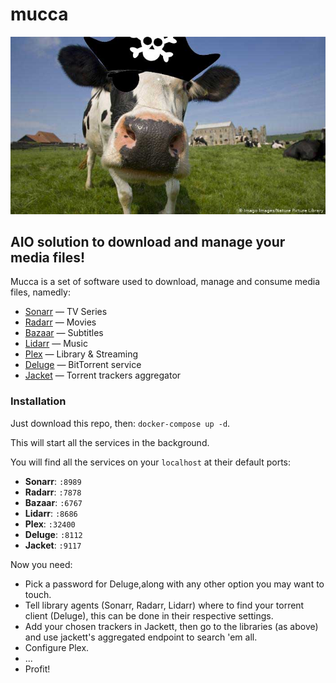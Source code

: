# mucca
![a mucca does what she wants because a mucca is free](./docs/mucca.jpg)

## AIO solution to download and manage your media files!

Mucca is a set of software used to download, manage and consume media files, namedly:

+ [Sonarr](https://github.com/Sonarr/Sonarr) — TV Series
+ [Radarr](https://github.com/Radarr/Radarr) — Movies
+ [Bazaar](https://github.com/morpheus65535/bazarr) — Subtitles
+ [Lidarr](https://github.com/lidarr/Lidarr) — Music
+ [Plex](https://www.plex.tv/) — Library & Streaming
+ [Deluge](https://github.com/deluge-torrent/deluge) — BitTorrent service
+ [Jacket](https://github.com/Jackett/Jackett) — Torrent trackers aggregator

### Installation

Just download this repo, then: `docker-compose up -d`.

This will start all the services in the background.

You will find all the services on your `localhost` at their default ports:
+ **Sonarr**: `:8989`
+ **Radarr**: `:7878`
+ **Bazaar**: `:6767`
+ **Lidarr**: `:8686`
+ **Plex**:   `:32400`
+ **Deluge**: `:8112`
+ **Jacket**: `:9117`

Now you need:
+ Pick a password for Deluge,along with any other option you may want to touch.
+ Tell library agents (Sonarr, Radarr, Lidarr) where to find your torrent client (Deluge), this can be done in their respective settings.
+ Add your chosen trackers in Jackett, then go to the libraries (as above) and use jackett's aggregated endpoint to search 'em all.
+ Configure Plex.
+ ...
+ Profit!
